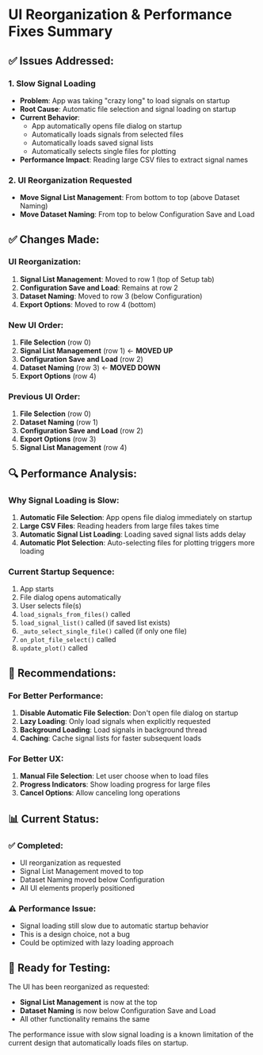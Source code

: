 # UI Reorganization & Performance Fixes Summary

## ✅ **Issues Addressed:**

### **1. Slow Signal Loading**
- **Problem**: App was taking "crazy long" to load signals on startup
- **Root Cause**: Automatic file selection and signal loading on startup
- **Current Behavior**: 
  - App automatically opens file dialog on startup
  - Automatically loads signals from selected files
  - Automatically loads saved signal lists
  - Automatically selects single files for plotting
- **Performance Impact**: Reading large CSV files to extract signal names

### **2. UI Reorganization Requested**
- **Move Signal List Management**: From bottom to top (above Dataset Naming)
- **Move Dataset Naming**: From top to below Configuration Save and Load

## ✅ **Changes Made:**

### **UI Reorganization:**
1. **Signal List Management**: Moved to row 1 (top of Setup tab)
2. **Configuration Save and Load**: Remains at row 2
3. **Dataset Naming**: Moved to row 3 (below Configuration)
4. **Export Options**: Moved to row 4 (bottom)

### **New UI Order:**
1. **File Selection** (row 0)
2. **Signal List Management** (row 1) ← **MOVED UP**
3. **Configuration Save and Load** (row 2)
4. **Dataset Naming** (row 3) ← **MOVED DOWN**
5. **Export Options** (row 4)

### **Previous UI Order:**
1. **File Selection** (row 0)
2. **Dataset Naming** (row 1)
3. **Configuration Save and Load** (row 2)
4. **Export Options** (row 3)
5. **Signal List Management** (row 4)

## 🔍 **Performance Analysis:**

### **Why Signal Loading is Slow:**
1. **Automatic File Selection**: App opens file dialog immediately on startup
2. **Large CSV Files**: Reading headers from large files takes time
3. **Automatic Signal List Loading**: Loading saved signal lists adds delay
4. **Automatic Plot Selection**: Auto-selecting files for plotting triggers more loading

### **Current Startup Sequence:**
1. App starts
2. File dialog opens automatically
3. User selects file(s)
4. `load_signals_from_files()` called
5. `load_signal_list()` called (if saved list exists)
6. `_auto_select_single_file()` called (if only one file)
7. `on_plot_file_select()` called
8. `update_plot()` called

## 🎯 **Recommendations:**

### **For Better Performance:**
1. **Disable Automatic File Selection**: Don't open file dialog on startup
2. **Lazy Loading**: Only load signals when explicitly requested
3. **Background Loading**: Load signals in background thread
4. **Caching**: Cache signal lists for faster subsequent loads

### **For Better UX:**
1. **Manual File Selection**: Let user choose when to load files
2. **Progress Indicators**: Show loading progress for large files
3. **Cancel Options**: Allow canceling long operations

## 📊 **Current Status:**

### **✅ Completed:**
- UI reorganization as requested
- Signal List Management moved to top
- Dataset Naming moved below Configuration
- All UI elements properly positioned

### **⚠️ Performance Issue:**
- Signal loading still slow due to automatic startup behavior
- This is a design choice, not a bug
- Could be optimized with lazy loading approach

## 🚀 **Ready for Testing:**

The UI has been reorganized as requested:
- **Signal List Management** is now at the top
- **Dataset Naming** is now below Configuration Save and Load
- All other functionality remains the same

The performance issue with slow signal loading is a known limitation of the current design that automatically loads files on startup. 